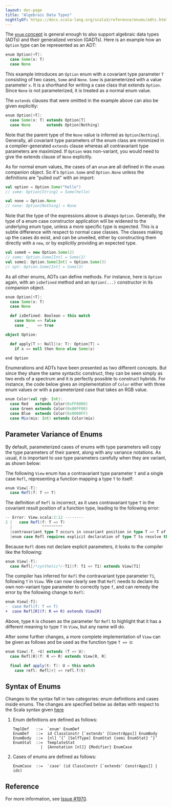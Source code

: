 ```yaml
---
layout: doc-page
title: "Algebraic Data Types"
nightlyOf: https://docs.scala-lang.org/scala3/reference/enums/adts.html
---
```


The [`enum` concept](./enums.md) is general enough to also support algebraic data
types (ADTs) and their generalized version (GADTs). Here is an example
how an `Option` type can be represented as an ADT:

```scala
enum Option[+T]:
  case Some(x: T)
  case None
```

This example introduces an `Option` enum with a covariant type
parameter `T` consisting of two cases, `Some` and `None`. `Some` is
parameterized with a value parameter `x`. It is a shorthand for writing a
case class that extends `Option`. Since `None` is not parameterized, it
is treated as a normal enum value.

The `extends` clauses that were omitted in the example above can also
be given explicitly:

```scala sc-name:option
enum Option[+T]:
  case Some(x: T) extends Option[T]
  case None       extends Option[Nothing]
```

Note that the parent type of the `None` value is inferred as
`Option[Nothing]`. Generally, all covariant type parameters of the enum
class are minimized in a compiler-generated `extends` clause whereas all
contravariant type parameters are maximized. If `Option` was non-variant,
you would need to give the extends clause of `None` explicitly.

As for normal enum values, the cases of an `enum` are all defined in
the `enum`s companion object. So it's `Option.Some` and `Option.None`
unless the definitions are "pulled out" with an import:

```scala sc-compile-with:option
val option = Option.Some("hello")
// some: Option[String] = Some(hello)

val none = Option.None
// none: Option[Nothing] = None
```

Note that the type of the expressions above is always `Option`. Generally, the type of a enum case constructor application will be widened to the underlying enum type, unless a more specific type is expected. This is a subtle difference with respect to normal case classes. The classes making up the cases do exist, and can be unveiled, either by constructing them directly with a `new`, or by explicitly providing an expected type.

```scala sc-compile-with:option
val some0 = new Option.Some(2)
// some: Option.Some[Int] = Some(2)
val some1: Option.Some[Int] = Option.Some(3)
// opt: Option.Some[Int] = Some(3)
```

As all other enums, ADTs can define methods. For instance, here is `Option` again, with an
`isDefined` method and an `Option(...)` constructor in its companion object.

```scala
enum Option[+T]:
  case Some(x: T)
  case None

  def isDefined: Boolean = this match
    case None => false
    case _    => true

object Option:

  def apply[T >: Null](x: T): Option[T] =
    if x == null then None else Some(x)

end Option
```

Enumerations and ADTs have been presented as two different
concepts. But since they share the same syntactic construct, they can
be seen simply as two ends of a spectrum and it is perfectly possible
to construct hybrids. For instance, the code below gives an
implementation of `Color` either with three enum values or with a
parameterized case that takes an RGB value.

```scala
enum Color(val rgb: Int):
  case Red   extends Color(0xFF0000)
  case Green extends Color(0x00FF00)
  case Blue  extends Color(0x0000FF)
  case Mix(mix: Int) extends Color(mix)
```

## Parameter Variance of Enums

By default, parameterized cases of enums with type parameters will copy the type parameters of their parent, along
with any variance notations. As usual, it is important to use type parameters carefully when they are variant, as shown
below:

The following `View` enum has a contravariant type parameter `T` and a single case `Refl`, representing a function
mapping a type `T` to itself:

```scala sc:fail
enum View[-T]:
  case Refl(f: T => T)
```

The definition of `Refl` is incorrect, as it uses contravariant type `T` in the covariant result position of a
function type, leading to the following error:

```scala sc:nocompile
-- Error: View.scala:2:12 --------
2 |   case Refl(f: T => T)
  |             ^^^^^^^^^
  |contravariant type T occurs in covariant position in type T => T of value f
  |enum case Refl requires explicit declaration of type T to resolve this issue.
```

Because `Refl` does not declare explicit parameters, it looks to the compiler like the following:

```scala sc:fail
enum View[-T]:
  case Refl[/*synthetic*/-T1](f: T1 => T1) extends View[T1]
```

The compiler has inferred for `Refl` the contravariant type parameter `T1`, following `T` in `View`.
We can now clearly see that `Refl` needs to declare its own non-variant type parameter to correctly type `f`,
and can remedy the error by the following change to `Refl`:

```diff
enum View[-T]:
-  case Refl(f: T => T)
+  case Refl[R](f: R => R) extends View[R]
```

Above, type `R` is chosen as the parameter for `Refl` to highlight that it has a different meaning to
type `T` in `View`, but any name will do.

After some further changes, a more complete implementation of `View` can be given as follows and be used
as the function type `T => U`:

```scala
enum View[-T, +U] extends (T => U):
  case Refl[R](f: R => R) extends View[R, R]

  final def apply(t: T): U = this match
    case refl: Refl[r] => refl.f(t)
```

## Syntax of Enums

Changes to the syntax fall in two categories: enum definitions and cases inside enums.
The changes are specified below as deltas with respect to the Scala syntax given [here](../syntax.md)

 1. Enum definitions are defined as follows:

    ```ebnf
    TmplDef   ::=  `enum' EnumDef
    EnumDef   ::=  id ClassConstr [`extends' [ConstrApps]] EnumBody
    EnumBody  ::=  [nl] ‘{’ [SelfType] EnumStat {semi EnumStat} ‘}’
    EnumStat  ::=  TemplateStat
                |  {Annotation [nl]} {Modifier} EnumCase
    ```

 2. Cases of enums are defined as follows:

    ```ebnf
    EnumCase  ::=  `case' (id ClassConstr [`extends' ConstrApps]] | ids)
    ```

## Reference

For more information, see [Issue #1970](https://github.com/lampepfl/dotty/issues/1970).
